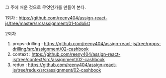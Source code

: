 그 주에 배운 것으로 무엇인가를 만들어 본다.

1회차 : https://github.com/reeny404/assign-react-js/tree/master/src/assignment/01-todolist

2회차
1. props-drilling : https://github.com/reeny404/assign-react-js/tree/props-drilling/src/assignment/02-cashbook
2. context : https://github.com/reeny404/assign-react-js/tree/context/src/assignment/02-cashbook
3. redux :  https://github.com/reeny404/assign-react-js/tree/redux/src/assignment/02-cashbook
